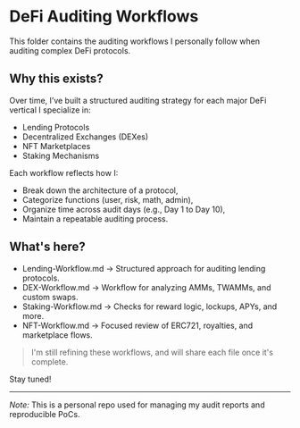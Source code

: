 #  DeFi Auditing Workflows

This folder contains the auditing workflows I personally follow when auditing complex DeFi protocols.

## Why this exists?

Over time, I’ve built a structured auditing strategy for each major DeFi vertical I specialize in:
- Lending Protocols
- Decentralized Exchanges (DEXes)
- NFT Marketplaces
- Staking Mechanisms

Each workflow reflects how I:
- Break down the architecture of a protocol,
- Categorize functions (user, risk, math, admin),
- Organize time across audit days (e.g., Day 1 to Day 10),
- Maintain a repeatable auditing process.

## What's here?

- Lending-Workflow.md → Structured approach for auditing lending protocols.
- DEX-Workflow.md → Workflow for analyzing AMMs, TWAMMs, and custom swaps.
- Staking-Workflow.md → Checks for reward logic, lockups, APYs, and more.
- NFT-Workflow.md → Focused review of ERC721, royalties, and marketplace flows.

> I'm still refining these workflows, and will share each file once it's complete.

Stay tuned!

---
*Note:* This is a personal repo used for managing my audit reports and reproducible PoCs.
